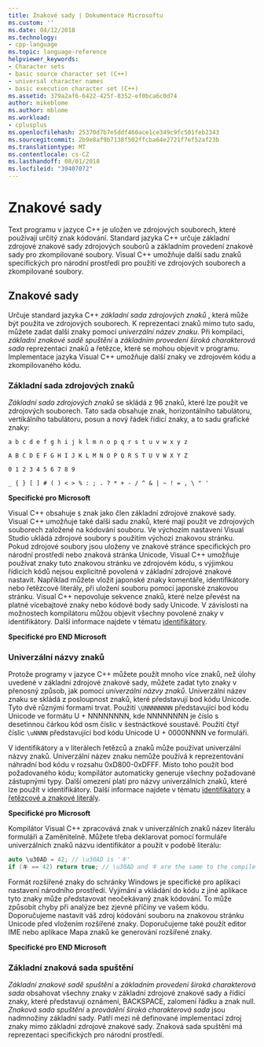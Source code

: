 ```yaml
---
title: Znakové sady | Dokumentace Microsoftu
ms.custom: ''
ms.date: 04/12/2018
ms.technology:
- cpp-language
ms.topic: language-reference
helpviewer_keywords:
- Character sets
- basic source character set (C++)
- universal character names
- basic execution character set (C++)
ms.assetid: 379a2af6-6422-425f-8352-ef0bca6c0d74
author: mikeblome
ms.author: mblome
ms.workload:
- cplusplus
ms.openlocfilehash: 25370d7b7e5ddf460ace1ce349c9fc501feb2343
ms.sourcegitcommit: 2b9e8af9b7138f502ffcba64e2721f7ef52af23b
ms.translationtype: MT
ms.contentlocale: cs-CZ
ms.lasthandoff: 08/01/2018
ms.locfileid: "39407072"
---
```

# <a name="character-sets"></a>Znakové sady
Text programu v jazyce C++ je uložen ve zdrojových souborech, které používají určitý znak kódování. Standard jazyka C++ určuje základní zdrojové znakové sady zdrojových souborů a základním provedení znakové sady pro zkompilované soubory. Visual C++ umožňuje další sadu znaků specifických pro národní prostředí pro použití ve zdrojových souborech a zkompilované soubory.  
  
## <a name="character-sets"></a>Znakové sady  
 Určuje standard jazyka C++ *základní sada zdrojových znaků* , která může být použita ve zdrojových souborech. K reprezentaci znaků mimo tuto sadu, můžete zadat další znaky pomocí *univerzální název znaku*. Při kompilaci, *základní znakové sadě spuštění* a *základním provedení široká charakterová sada* reprezentaci znaků a řetězce, které se mohou objevit v programu. Implementace jazyka Visual C++ umožňuje další znaky ve zdrojovém kódu a zkompilovaného kódu.  
  
### <a name="basic-source-character-set"></a>Základní sada zdrojových znaků  
 *Základní sada zdrojových znaků* se skládá z 96 znaků, které lze použít ve zdrojových souborech. Tato sada obsahuje znak, horizontálního tabulátoru, vertikálního tabulátoru, posun a nový řádek řídicí znaky, a to sadu grafické znaky:  
  
 `a b c d e f g h i j k l m n o p q r s t u v w x y z`  
  
 `A B C D E F G H I J K L M N O P Q R S T U V W X Y Z`  
  
 `0 1 2 3 4 5 6 7 8 9`  
  
 `_ { } [ ] # ( ) < > % : ; . ? * + - / ^ & | ~ ! = , \ " '`  
  
 **Specifické pro Microsoft**  
  
 Visual C++ obsahuje `$` znak jako člen základní zdrojové znakové sady. Visual C++ umožňuje také další sadu znaků, které mají použít ve zdrojových souborech založené na kódování souboru. Ve výchozím nastavení Visual Studio ukládá zdrojové soubory s použitím výchozí znakovou stránku. Pokud zdrojové soubory jsou uloženy ve znakové stránce specifických pro národní prostředí nebo znaková stránka Unicode, Visual C++ umožňuje používat znaky tuto znakovou stránku ve zdrojovém kódu, s výjimkou řídicích kódů nejsou explicitně povolená v základní zdrojové znakové nastavit. Například můžete vložit japonské znaky komentáře, identifikátory nebo řetězcové literály, při uložení souboru pomocí japonské znakovou stránku. Visual C++ nepovoluje sekvence znaků, které nelze převést na platné vícebajtové znaky nebo kódové body sady Unicode. V závislosti na možnostech kompilátoru můžou objevit všechny povolené znaky v identifikátory. Další informace najdete v tématu [identifikátory](../cpp/identifiers-cpp.md).  
  
 **Specifické pro END Microsoft**  
  
### <a name="universal-character-names"></a>Univerzální názvy znaků  
 Protože programy v jazyce C++ můžete použít mnoho více znaků, než úlohy uvedené v základní zdrojové znakové sady, můžete zadat tyto znaky v přenosný způsob, jak pomocí *univerzální názvy znaků*. Univerzální název znaku se skládá z posloupnost znaků, které představují bod kódu Unicode.  Tyto dvě různými formami trvat. Použití `\UNNNNNNNN` představující bod kódu Unicode ve formátu U + NNNNNNNN, kde NNNNNNNN je číslo s desetinnou čárkou kód osm číslic v šestnáctkové soustavě. Použití čtyř číslic `\uNNNN` představující bod kódu Unicode U + 0000NNNN ve formuláři.  
  
 V identifikátory a v literálech řetězců a znaků může používat univerzální názvy znaků. Univerzální název znaku nemůže používá k reprezentování náhradní bod kódu v rozsahu 0xD800-0xDFFF. Místo toho použít bod požadovaného kódu; kompilátor automaticky generuje všechny požadované zástupnými typy. Další omezení platí pro názvy univerzálních znaků, které lze použít v identifikátory. Další informace najdete v tématu [identifikátory](../cpp/identifiers-cpp.md) a [řetězcové a znakové literály](../cpp/string-and-character-literals-cpp.md).  
  
 **Specifické pro Microsoft**  
  
 Kompilátor Visual C++ zpracovává znak v univerzálních znaků název literálu formuláři a Zaměnitelně. Můžete třeba deklarovat pomocí formuláře univerzálních znaků názvu identifikátor a použít v podobě literálu:  
  
```cpp  
auto \u30AD = 42; // \u30AD is 'キ'  
if (キ == 42) return true; // \u30AD and キ are the same to the compiler  
```  
  
 Formát rozšířené znaky do schránky Windows je specifické pro aplikaci nastavení národního prostředí. Vyjímání a vkládání do kódu z jiné aplikace tyto znaky může představovat neočekávaný znak kódování. To může způsobit chyby při analýze bez zjevné příčiny ve vašem kódu. Doporučujeme nastavit váš zdroj kódování souboru na znakovou stránku Unicode před vložením rozšířené znaky. Doporučujeme také použít editor IME nebo aplikace Mapa znaků ke generování rozšířené znaky.  
  
 **Specifické pro END Microsoft**  
  
### <a name="basic-execution-character-set"></a>Základní znaková sada spuštění  
 *Základní znakové sadě spuštění* a *základním provedení široká charakterová sada* obsahovat všechny znaky v základní zdrojové znakové sady a řídicí znaky, které představují oznámení, BACKSPACE, zalomení řádku a znak null. *Znaková sada spuštění* a *provádění široká charakterová sada* jsou nadmnožiny základní sady. Patří mezi ně definované implementací zdroj znaky mimo základní zdrojové znakové sady. Znaková sada spuštění má reprezentaci specifických pro národní prostředí.